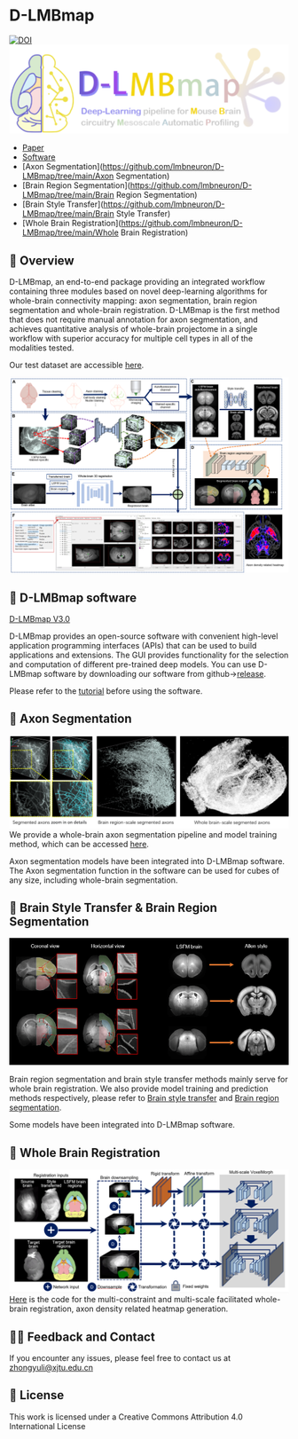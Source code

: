# D-LMBmap
[![DOI](https://zenodo.org/badge/DOI/10.21203/rs.3.rs-2188055/v1.svg)](https://doi.org/10.21203/rs.3.rs-2188055/v1)
![logo](./D-LMBmap.png)

- [Paper](https://www.nature.com/articles/s41592-023-01998-6)
- [Software](https://github.com/lmbneuron/D-LMBmap/releases)
- [Axon Segmentation](https://github.com/lmbneuron/D-LMBmap/tree/main/Axon Segmentation)
- [Brain Region Segmentation](https://github.com/lmbneuron/D-LMBmap/tree/main/Brain Region Segmentation)
- [Brain Style Transfer](https://github.com/lmbneuron/D-LMBmap/tree/main/Brain Style Transfer)
- [Whole Brain Registration](https://github.com/lmbneuron/D-LMBmap/tree/main/Whole Brain Registration)

## 🗼 Overview

D-LMBmap, an end-to-end package providing an integrated workflow containing three modules based on novel deep-learning algorithms for whole-brain connectivity mapping: axon segmentation, brain region segmentation and whole-brain registration. D-LMBmap is the first method that does not require manual annotation for axon segmentation, and achieves quantitative analysis of whole-brain projectome in a single workflow with superior accuracy for multiple cell types in all of the modalities tested.

Our test dataset are accessible [here](https://drive.google.com/drive/folders/1wQ-gvxpLPXUk6D-2jdbttq_lOw1nzBzz?usp=share_link).


![pipeline](./pipeline.png)
## 🌟 D-LMBmap software

[D-LMBmap V3.0](https://github.com/lmbneuron/D-LMBmap/releases)

D-LMBmap provides an open-source software with convenient high-level application programming interfaces (APIs) that can be used to build applications and extensions. The GUI provides functionality for the selection and computation of different pre-trained deep models. 
You can use D-LMBmap software by downloading our software from github->[release](https://github.com/lmbneuron/D-LMBmap/releases).

Please refer to the [tutorial](https://github.com/lmbneuron/D-LMBmap/tree/main/tutorial) before using the software. 

## 🌟 Axon Segmentation
![Axon segmentation](https://github.com/lmbneuron/D-LMBmap/blob/main/Axon%20Segmentation/Data%20Preparation%20and%20Axon%20Segmentation/data/axon%20segmentation.png)
We provide a whole-brain axon segmentation pipeline and model training method, which can be accessed [here](https://github.com/lmbneuron/D-LMBmap/tree/main/Axon%20Segmentation).

Axon segmentation models have been integrated into D-LMBmap software. The Axon segmentation function in the software can be used for cubes of any size, including whole-brain segmentation.

## 🌟 Brain Style Transfer & Brain Region Segmentation

![Brain region segmentation and Brain style Transfer](https://github.com/lmbneuron/D-LMBmap/blob/main/Brain%20Region%20Segmentation/Brain%20region%20segmentation%20and%20brain%20style%20transfer.png)

Brain region segmentation and brain style transfer methods mainly serve for whole brain registration. We also provide model training and prediction methods respectively, please refer to [Brain style transfer](https://github.com/lmbneuron/D-LMBmap/tree/main/Brain%20Style%20Transfer) and [Brain region segmentation](https://github.com/lmbneuron/D-LMBmap/tree/main/Brain%20Region%20Segmentation).

Some models have been integrated into D-LMBmap software.

## 🌟 Whole Brain Registration
![Architecture](https://github.com/lmbneuron/D-LMBmap/blob/main/Whole%20Brain%20Registration/imgs/architecture.png)
[Here](https://github.com/lmbneuron/D-LMBmap/tree/main/Whole%20Brain%20Registration) is the code for the multi-constraint and multi-scale facilitated whole-brain registration, axon density related heatmap generation.

## 🙋‍♀️ Feedback and Contact

If you encounter any issues, please feel free to contact us at zhongyuli@xjtu.edu.cn

## 🎫 License

This work is licensed under a Creative Commons Attribution 4.0 International License
